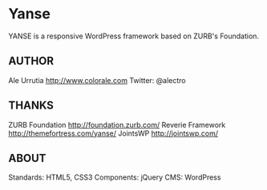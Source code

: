 # Yanse
YANSE is a responsive WordPress framework based on ZURB's Foundation.

## AUTHOR

Ale Urrutia http://www.colorale.com Twitter: @alectro

## THANKS

ZURB Foundation http://foundation.zurb.com/
Reverie Framework http://themefortress.com/yanse/
JointsWP http://jointswp.com/

## ABOUT

Standards: HTML5, CSS3
Components: jQuery CMS: WordPress
